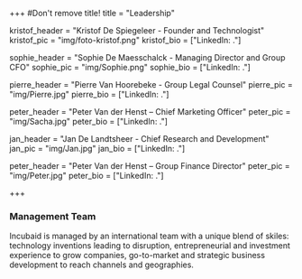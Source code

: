 +++
#Don't remove title!
title = "Leadership"

kristof_header = "Kristof De Spiegeleer - Founder and Technologist"
kristof_pic = "img/foto-kristof.png"
kristof_bio = ["LinkedIn: ."]

sophie_header = "Sophie De Maesschalck - Managing Director and Group CFO"
sophie_pic = "img/Sophie.png"
sophie_bio = ["LinkedIn: ."]

pierre_header = "Pierre Van Hoorebeke - Group Legal Counsel"
pierre_pic = "img/Pierre.jpg"
pierre_bio = ["LinkedIn: ."]

peter_header = "Peter Van der Henst – Chief Marketing Officer"
peter_pic = "img/Sacha.jpg"
peter_bio = ["LinkedIn: ."]

jan_header = "Jan De Landtsheer - Chief Research and Development"
jan_pic = "img/Jan.jpg"
jan_bio = ["LinkedIn: ."]

peter_header = "Peter Van der Henst – Group Finance Director"
peter_pic = "img/Peter.jpg"
peter_bio = ["LinkedIn: ."]


+++

### Management Team

Incubaid is managed by an international team with a unique blend of skiles: technology inventions leading to disruption, entrepreneurial and investment experience to grow companies, go-to-market and strategic business development to reach channels and geographies.
